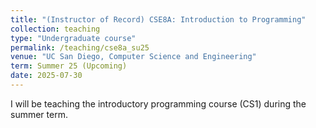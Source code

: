 ```yaml
---
title: "(Instructor of Record) CSE8A: Introduction to Programming"
collection: teaching
type: "Undergraduate course"
permalink: /teaching/cse8a_su25
venue: "UC San Diego, Computer Science and Engineering"
term: Summer 25 (Upcoming)
date: 2025-07-30
---
```


I will be teaching the introductory programming course (CS1) during the summer term.